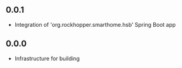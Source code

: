 ## 0.0.1

- Integration of 'org.rockhopper.smarthome.hsb' Spring Boot app

## 0.0.0

- Infrastructure for building


